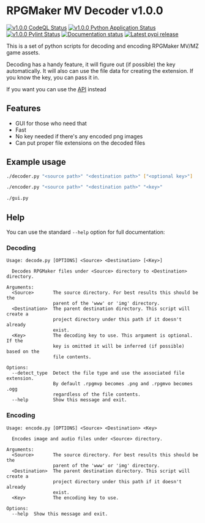 # RPGMaker MV Decoder v1.0.0

[![v1.0.0 CodeQL Status](https://img.shields.io/github/workflow/status/kins-dev/rpgmaker_mv_decoder/CodeQL/v1.0.0?label=v1.0.0%20CodeQL&logo=GitHub)](https://github.com/kins-dev/rpgmaker_mv_decoder/actions/workflows/codeql-analysis.yml) [![v1.0.0 Python Application Status](https://img.shields.io/github/workflow/status/kins-dev/rpgmaker_mv_decoder/Python%20application/v1.0.0?label=v1.0.0%20Python%20application&logo=GitHub)](https://github.com/kins-dev/rpgmaker_mv_decoder/actions/workflows/python-app.yml) [![v1.0.0 Pylint Status](https://img.shields.io/github/workflow/status/kins-dev/rpgmaker_mv_decoder/Upload%20Python%20Package/v1.0.0?label=v1.0.0%20Upload%20Python%20Package&logo=GitHub)](https://github.com/kins-dev/rpgmaker_mv_decoder/actions/workflows/python-publish.yml) [![Documentation status](https://img.shields.io/readthedocs/rpgmaker_mv_decoder/v1.0.0?label=v1.0.0%20Documentation&logo=readthedocs)](https://rpgmaker-mv-decoder.readthedocs.io/en/vrpgmaker_mv_decoder/v1.0.0/)
[![Latest pypi release](https://img.shields.io/pypi/v/rpgmaker_mv_decoder?label=Latest%20pypi%20release&logo=pypi&color=blue)](https://pypi.python.org/pypi/rpgmaker_mv_decoder)

This is a set of python scripts for decoding and encoding RPGMaker MV/MZ game assets.

Decoding has a handy feature, it will figure out (if possible) the key automatically.
It will also can use the file data for creating the extension.
If you know the key, you can pass it in.

If you want you can use the [API](https://rpgmaker-mv-decoder.readthedocs.io) instead

## Features

- GUI for those who need that
- Fast
- No key needed if there's any encoded png images
- Can put proper file extensions on the decoded files

## Example usage

```bash
./decoder.py "<source path>" "<destination path>" ["<optional key>"]
```

```bash
./encoder.py "<source path>" "<destination path>" "<key>"
```

```bash
./gui.py
```

## Help

You can use the standard `--help` option for full documentation:

### Decoding

```plain
Usage: decode.py [OPTIONS] <Source> <Destination> [<Key>]

  Decodes RPGMaker files under <Source> directory to <Destination> directory.

Arguments:
  <Source>       The source directory. For best results this should be the
                 parent of the 'www' or 'img' directory.
  <Destination>  The parent destination directory. This script will create a
                 project directory under this path if it doesn't already
                 exist.
  <Key>          The decoding key to use. This argument is optional. If the
                 key is omitted it will be inferred (if possible) based on the
                 file contents.

Options:
  --detect_type  Detect the file type and use the associated file extension.
                 By default .rpgmvp becomes .png and .rpgmvo becomes .ogg
                 regardless of the file contents.
  --help         Show this message and exit.
```

### Encoding

```plain
Usage: encode.py [OPTIONS] <Source> <Destination> <Key>

  Encodes image and audio files under <Source> directory.

Arguments:
  <Source>       The source directory. For best results this should be the
                 parent of the 'www' or 'img' directory.
  <Destination>  The parent destination directory. This script will create a
                 project directory under this path if it doesn't already
                 exist.
  <Key>          The encoding key to use.

Options:
  --help  Show this message and exit.
```
